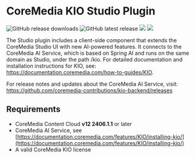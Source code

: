 # CoreMedia KIO Studio Plugin 

![GitHub release downloads](https://img.shields.io/github/downloads/coremedia-contributions/kio-plugin/latest/total)
![GitHub latest release](https://img.shields.io/github/v/release/coremedia-contributions/kio-plugin)
<img src="https://img.shields.io/badge/CMCC%20Version->=2406.1.1-blue.svg">
<img src="https://img.shields.io/badge/CMCC%20Version->=2412.0.1-blue.svg">

The Studio plugin includes a client-side component that extends the CoreMedia Studio UI with new AI-powered features. 
It connects to the CoreMedia AI Service, which is based on Spring AI and runs on the same domain as Studio, under the path /kio.
For detailed documentation and installation instructions for KIO, see: https://documentation.coremedia.com/how-to-guides/KIO.

For release notes and updates about the CoreMedia AI Service, visit: https://github.com/coremedia-contributions/kio-backend/releases

## Requirements

- CoreMedia Content Cloud **v12 2406.1.1** or later
- CoreMedia AI Service, see [https://documentation.coremedia.com/features/KIO/installing-kio/](https://documentation.coremedia.com/features/KIO/installing-kio/)
- A valid CoreMedia KIO license

